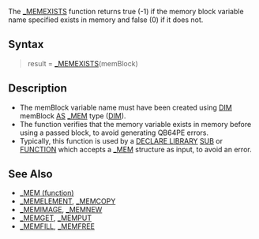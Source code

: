 The [_MEMEXISTS](_MEMEXISTS) function returns true (-1) if the memory block variable name specified exists in memory and false (0) if it does not.

## Syntax

> result = [_MEMEXISTS](_MEMEXISTS)(memBlock)

## Description

* The memBlock variable name must have been created using [DIM](DIM) memBlock [AS](AS) [_MEM](_MEM) type ([DIM](DIM)).
* The function verifies that the memory variable exists in memory before using a passed block, to avoid generating QB64PE errors.
* Typically, this function is used by a [DECLARE LIBRARY](DECLARE-LIBRARY) [SUB](SUB) or [FUNCTION](FUNCTION) which accepts a [_MEM](_MEM) structure as input, to avoid an error.

## See Also

* [_MEM (function)](_MEM-(function))
* [_MEMELEMENT](_MEMELEMENT), [_MEMCOPY](_MEMCOPY)
* [_MEMIMAGE](_MEMIMAGE), [_MEMNEW](_MEMNEW)
* [_MEMGET](_MEMGET), [_MEMPUT](_MEMPUT)
* [_MEMFILL](_MEMFILL), [_MEMFREE](_MEMFREE)
